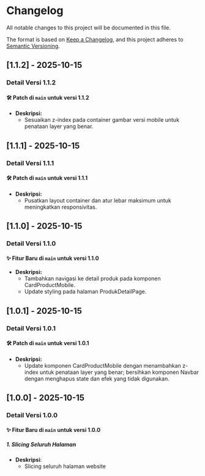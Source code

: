 # Changelog

All notable changes to this project will be documented in this file.

The format is based on [Keep a Changelog](https://keepachangelog.com/en/1.1.0/),
and this project adheres to [Semantic Versioning](https://semver.org/spec/v2.0.0.html).

## [1.1.2] - 2025-10-15

### Detail Versi 1.1.2

#### 🛠️ Patch di `main` untuk versi 1.1.2

- **Deskripsi:**
  - Sesuaikan z-index pada container gambar versi mobile untuk penataan layer yang benar.

## [1.1.1] - 2025-10-15

### Detail Versi 1.1.1

#### 🛠️ Patch di `main` untuk versi 1.1.1

- **Deskripsi:**
  - Pusatkan layout container dan atur lebar maksimum untuk meningkatkan responsivitas.

## [1.1.0] - 2025-10-15

### Detail Versi 1.1.0

#### ✨ Fitur Baru di `main` untuk versi 1.1.0

- **Deskripsi:**
  - Tambahkan navigasi ke detail produk pada komponen CardProductMobile.
  - Update styling pada halaman ProdukDetailPage.

## [1.0.1] - 2025-10-15

### Detail Versi 1.0.1

#### 🛠️ Patch di `main` untuk versi 1.0.1

- **Deskripsi:**
  - Update komponen CardProductMobile dengan menambahkan z-index untuk penataan layer yang benar; bersihkan komponen Navbar dengan menghapus state dan efek yang tidak digunakan.

## [1.0.0] - 2025-10-15

### Detail Versi 1.0.0

#### ✨ Fitur Baru di `main` untuk versi 1.0.0

##### 1. Slicing Seluruh Halaman

- **Deskripsi**:
  - Slicing seluruh halaman website

